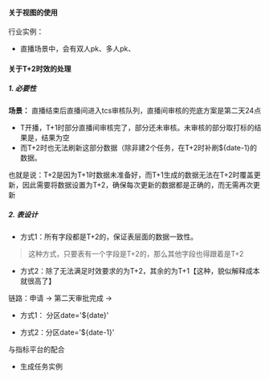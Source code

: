 


#### 关于视图的使用
行业实例：
- 直播场景中，会有双人pk、多人pk、



#### 关于T+2时效的处理
##### 1. 必要性
**场景：** 直播结束后直播间进入tcs审核队列，直播间审核的兜底方案是第二天24点
- T开播，T+1时部分直播间审核完了，部分还未审核。未审核的部分取打标的结果是，结果为空
- 而T+2时也无法刷新这部分数据（除非建2个任务，在T+2时补刷${date-1}的数据。

也就是说：T+2是因为T+1时数据未准备好，而T+1生成的数据无法在T+2时覆盖更新，因此需要将数据设置为T+2，确保每次更新的数据都是正确的，而无需再次更新

##### 2. 表设计
- 方式1：所有字段都是T+2的，保证表层面的数据一致性。
> 这种方式，只要表有一个字段是T+2的，那么其他字段也得跟着是T+2
- 方式2：除了无法满足时效要求的为T+2，其余的为T+1【这种，貌似解释成本就很高了】

链路：申请 -> 第二天审批完成 -> 


- 方式1： 分区date='${date}'


- 方式2：分区date='${date-1}'

与指标平台的配合
- 生成任务实例





